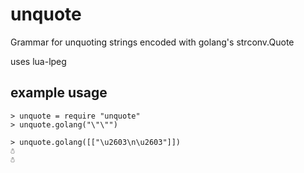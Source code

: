 # unquote

Grammar for unquoting strings encoded with golang's strconv.Quote

uses lua-lpeg

## example usage

````
> unquote = require "unquote"
> unquote.golang("\"\"")

> unquote.golang([["\u2603\n\u2603"]])
☃
☃
````
